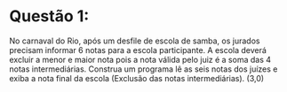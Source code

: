 # Questão 1:

No carnaval do Rio, após um desfile de escola de samba, os jurados precisam informar 6 notas
para a escola participante. A escola deverá excluir a menor e maior nota pois a nota válida pelo
juiz é a soma das 4 notas intermediárias. Construa um programa lê as seis notas dos juízes e
exiba a nota final da escola (Exclusão das notas intermediárias). (3,0)